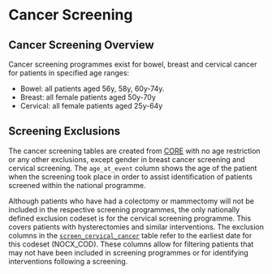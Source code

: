 # Cancer Screening 
## Cancer Screening Overview
Cancer screening programmes exist for bowel, breast and cervical cancer for patients in specified age ranges:

- Bowel: all patients aged 56y, 58y, 60y-74y.
- Breast: all female patients aged 50y-70y
- Cervical: all female patients aged 25y-64y

## Screening Exclusions
The cancer screening tables are created from [CORE](../Data/Core.md) with no age restriction or any other exclusions, except gender in breast cancer screening and cervical screening. The `age_at_event` column shows the age of the patient when the screening took place in order to assist identification of patients screened within the national programme.

Although patients who have had a colectomy or mammectomy will not be included in the respective screening programmes, the only nationally defined exclusion codeset is for the cervical screening programme. This covers patients with hysterectomies and similar interventions. The exclusion columns in the [`screen_cervical_cancer`](../Data/Screening_&_Checks.md#screen_cervical_cancer) table refer to the earliest date for this codeset (NOCX_COD). These columns allow for filtering patients that may not have been included in screening programmes or for identifying interventions following a screening.